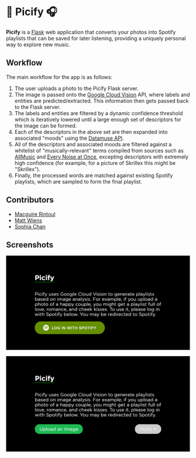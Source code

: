 # :city_sunset: Picify :headphones:

**Picify** is a [Flask](http://flask.pocoo.org) web application that converts your photos into Spotify playlists that can be saved for later listening, providing a uniquely personal way to explore new music.

## Workflow

The main workflow for the app is as follows:

1. The user uploads a photo to the Picify Flask server.
2. The image is passed onto the [Google Cloud Vision](https://cloud.google.com/vision/) API, where labels and entities  are predicted/extracted. This information then gets passed back to the Flask server.
3. The labels and entities are filtered by a dynamic confidence threshold which is iteratively lowered until a large enough set of descriptors for the image can be formed.
4. Each of the descriptors in the above set are then expanded into associated "moods" using the [Datamuse API](https://www.datamuse.com/api/).
5. All of the descriptors and associated moods are filtered against a whitelist of "musically-relevant" terms compiled from sources such as [AllMusic](https://www.allmusic.com/moods) and [Every Noise at Once](http://everynoise.com/genrewords.html), excepting descriptors with extremely high confidence (for example, for a picture of Skrillex this might be "Skrillex").
6. Finally, the processed words are matched against existing Spotify playlists, which are sampled to form the final playlist.

## Contributors
- [Macguire Rintoul](https://github.com/mrintoul)
- [Matt Wiens](https://github.com/mwiens91)
- [Sophia Chan](https://github.com/schan27)

## Screenshots
![Landing Page](./product/landing.png)

![Upload Page](./product/upload.png)
